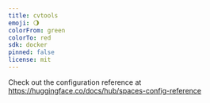 ```yaml
---
title: cvtools
emoji: 🌖
colorFrom: green
colorTo: red
sdk: docker
pinned: false
license: mit
---
```


Check out the configuration reference at https://huggingface.co/docs/hub/spaces-config-reference